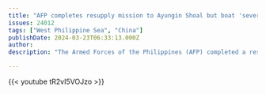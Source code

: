 ```yaml
---
title: "AFP completes resupply mission to Ayungin Shoal but boat 'severely damaged' by Chinese vessels"
issues: 24012
tags: ["West Philippine Sea", "China"]
publishDate: 2024-03-23T06:33:13.000Z
author: 
description: "The Armed Forces of the Philippines (AFP) completed a resupply mission to Ayungin (Second Thomas) Shoal in the West Philippine Sea (WPS) on Saturday, March 23"

---
```



{{< youtube tR2vI5VOJzo >}}